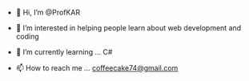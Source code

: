 - 👋 Hi, I’m @ProfKAR
- 👀 I’m interested in helping people learn about web development and coding
- 🌱 I’m currently learning ... C#

- 📫 How to reach me ... coffeecake74@gmail.com

<!---
ProfKAR/ProfKAR is a ✨ special ✨ repository because its `README.md` (this file) appears on your GitHub profile.
You can click the Preview link to take a look at your changes.
--->
